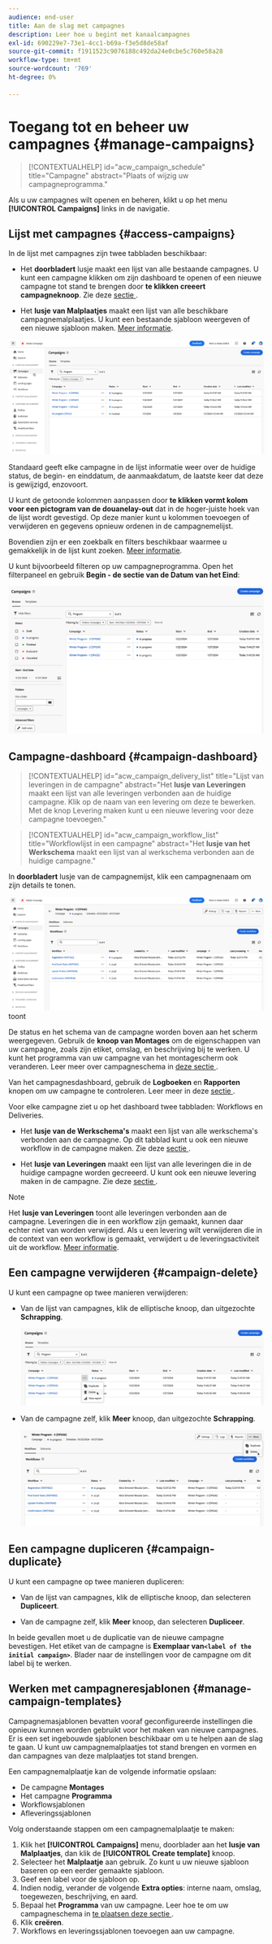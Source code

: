 ```yaml
---
audience: end-user
title: Aan de slag met campagnes
description: Leer hoe u begint met kanaalcampagnes
exl-id: 690229e7-73e1-4cc1-b69a-f3e5d8de58af
source-git-commit: f1911523c9076188c492da24e0cbe5c760e58a28
workflow-type: tm+mt
source-wordcount: '769'
ht-degree: 0%

---
```


# Toegang tot en beheer uw campagnes {#manage-campaigns}

>[!CONTEXTUALHELP]
>id="acw_campaign_schedule"
>title="Campagne"
>abstract="Plaats of wijzig uw campagneprogramma."

Als u uw campagnes wilt openen en beheren, klikt u op het menu **[!UICONTROL Campaigns]** links in de navigatie.

## Lijst met campagnes {#access-campaigns}

In de lijst met campagnes zijn twee tabbladen beschikbaar:

* Het **doorbladert** lusje maakt een lijst van alle bestaande campagnes. U kunt een campagne klikken om zijn dashboard te openen of een nieuwe campagne tot stand te brengen door **te klikken creeert campagneknoop**. Zie deze [ sectie ](create-campaigns.md#create-campaigns).

* Het **lusje van Malplaatjes** maakt een lijst van alle beschikbare campagnemalplaatjes. U kunt een bestaande sjabloon weergeven of een nieuwe sjabloon maken. [Meer informatie](#manage-campaign-templates).

![ Beschrijving: Het scherm van de campagnemijst dat de Browse en lusjes van Malplaatjes toont, samen met opties om campagnes tot stand te brengen of te bekijken ](assets/campaign-list.png)

Standaard geeft elke campagne in de lijst informatie weer over de huidige status, de begin- en einddatum, de aanmaakdatum, de laatste keer dat deze is gewijzigd, enzovoort.

U kunt de getoonde kolommen aanpassen door **te klikken vormt kolom voor een pictogram van de douanelay-out** dat in de hoger-juiste hoek van de lijst wordt gevestigd. Op deze manier kunt u kolommen toevoegen of verwijderen en gegevens opnieuw ordenen in de campagnemelijst.

Bovendien zijn er een zoekbalk en filters beschikbaar waarmee u gemakkelijk in de lijst kunt zoeken. [Meer informatie](../get-started/user-interface.md#list-screens).

U kunt bijvoorbeeld filteren op uw campagneprogramma. Open het filterpaneel en gebruik **Begin - de sectie van de Datum van het Eind**:

![ Beschrijving: Het filterpaneel dat opties toont om campagnes door begin en einddata te filtreren ](assets/campaign-filter-on-dates.png)

## Campagne-dashboard {#campaign-dashboard}

>[!CONTEXTUALHELP]
>id="acw_campaign_delivery_list"
>title="Lijst van leveringen in de campagne"
>abstract="Het **lusje van Leveringen** maakt een lijst van alle leveringen verbonden aan de huidige campagne. Klik op de naam van een levering om deze te bewerken. Met de knop Levering maken kunt u een nieuwe levering voor deze campagne toevoegen."

>[!CONTEXTUALHELP]
>id="acw_campaign_workflow_list"
>title="Workflowlijst in een campagne"
>abstract="Het **lusje van het Werkschema** maakt een lijst van al werkschema verbonden aan de huidige campagne."

In **doorbladert** lusje van de campagnemijst, klik een campagnenaam om zijn details te tonen.

![ Beschrijving: Het scherm van het campagnesdashboard dat de status, het programma, en de lusjes voor werkschema&#39;s en leveringen ](assets/campaign-dashboard.png) toont

De status en het schema van de campagne worden boven aan het scherm weergegeven. Gebruik de **knoop van Montages** om de eigenschappen van uw campagne, zoals zijn etiket, omslag, en beschrijving bij te werken. U kunt het programma van uw campagne van het montagescherm ook veranderen. Leer meer over campagneschema in [ deze sectie ](create-campaigns.md#campaign-schedule).

Van het campagnesdashboard, gebruik de **Logboeken** en **Rapporten** knopen om uw campagne te controleren. Leer meer in deze [ sectie ](create-campaigns.md#create-campaigns).

Voor elke campagne ziet u op het dashboard twee tabbladen: Workflows en Deliveries.

* Het **lusje van de Werkschema&#39;s** maakt een lijst van alle werkschema&#39;s verbonden aan de campagne. Op dit tabblad kunt u ook een nieuwe workflow in de campagne maken. Zie deze [ sectie ](create-campaigns.md#create-campaigns).

* Het **lusje van Leveringen** maakt een lijst van alle leveringen die in de huidige campagne worden gecreeerd. U kunt ook een nieuwe levering maken in de campagne. Zie deze [ sectie ](create-campaigns.md#create-campaigns).

>[!NOTE]
>
>Het **lusje van Leveringen** toont alle leveringen verbonden aan de campagne. Leveringen die in een workflow zijn gemaakt, kunnen daar echter niet van worden verwijderd. Als u een levering wilt verwijderen die in de context van een workflow is gemaakt, verwijdert u de leveringsactiviteit uit de workflow. [Meer informatie](../msg/gs-messages.md#delivery-delete).

## Een campagne verwijderen {#campaign-delete}

U kunt een campagne op twee manieren verwijderen:

* Van de lijst van campagnes, klik de elliptische knoop, dan uitgezochte **Schrapping**.

  ![ Beschrijving: Het scherm van de campagnemijst die de ellipselknoop en de optie van de Schrapping tonen ](assets/delete-a-campaign-from-list.png)

* Van de campagne zelf, klik **Meer** knoop, dan uitgezochte **Schrapping**.

  ![ Beschrijving: Het scherm van het campagnesdashboard dat de Meer knoop en de optie van de Schrapping toont ](assets/delete-a-campaign-from-dashboard.png)

## Een campagne dupliceren {#campaign-duplicate}

U kunt een campagne op twee manieren dupliceren:

* Van de lijst van campagnes, klik de elliptische knoop, dan selecteren **Dupliceert**.

* Van de campagne zelf, klik **Meer** knoop, dan selecteren **Dupliceer**.

In beide gevallen moet u de duplicatie van de nieuwe campagne bevestigen. Het etiket van de campagne is **Exemplaar van`<label of the initial campaign>`**. Blader naar de instellingen voor de campagne om dit label bij te werken.

## Werken met campagneresjablonen {#manage-campaign-templates}

Campagnemasjablonen bevatten vooraf geconfigureerde instellingen die opnieuw kunnen worden gebruikt voor het maken van nieuwe campagnes. Er is een set ingebouwde sjablonen beschikbaar om u te helpen aan de slag te gaan. U kunt uw campagnemalplaatjes tot stand brengen en vormen en dan campagnes van deze malplaatjes tot stand brengen.

Een campagnemalplaatje kan de volgende informatie opslaan:

* De campagne **Montages**
* Het campagne **Programma**
* Workflowsjablonen
* Afleveringssjablonen

Volg onderstaande stappen om een campagnemalplaatje te maken:

1. Klik het **[!UICONTROL Campaigns]** menu, doorblader aan het **lusje van Malplaatjes**, dan klik de **[!UICONTROL Create template]** knoop.
1. Selecteer het **Malplaatje** aan gebruik. Zo kunt u uw nieuwe sjabloon baseren op een eerder gemaakte sjabloon.
1. Geef een label voor de sjabloon op.
1. Indien nodig, verander de volgende **Extra opties**: interne naam, omslag, toegewezen, beschrijving, en aard.
1. Bepaal het **Programma** van uw campagne. Leer hoe te om uw campagneschema in [ te plaatsen deze sectie ](create-campaigns.md#campaign-schedule).
1. Klik **creëren**.
1. Workflows en leveringssjablonen toevoegen aan uw campagne.